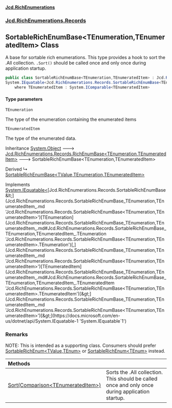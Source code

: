 #### [Jcd.RichEnumerations](index.md 'index')

### [Jcd.RichEnumerations.Records](Jcd.RichEnumerations.Records.md 'Jcd.RichEnumerations.Records')

## SortableRichEnumBase<TEnumeration,TEnumeratedItem> Class

A base for sortable rich enumerations. This type provides a hook to sort the .All collection.
`.Sort()` should be called once and only once during application startup.

```csharp
public class SortableRichEnumBase<TEnumeration,TEnumeratedItem> : Jcd.RichEnumerations.Records.RichEnumBase<TEnumeration, TEnumeratedItem>,
System.IEquatable<Jcd.RichEnumerations.Records.SortableRichEnumBase<TEnumeration, TEnumeratedItem>>
    where TEnumeratedItem : System.IComparable<TEnumeratedItem>
```

#### Type parameters

<a name='Jcd.RichEnumerations.Records.SortableRichEnumBase_TEnumeration,TEnumeratedItem_.TEnumeration'></a>

`TEnumeration`

The type of the enumeration containing the enumerated items

<a name='Jcd.RichEnumerations.Records.SortableRichEnumBase_TEnumeration,TEnumeratedItem_.TEnumeratedItem'></a>

`TEnumeratedItem`

The type of the enumerated data.

Inheritance [System.Object](https://docs.microsoft.com/en-us/dotnet/api/System.Object 'System.Object') &#129106; [Jcd.RichEnumerations.Records.RichEnumBase&lt;](Jcd.RichEnumerations.Records.RichEnumBase_TEnumeration,TEnumeratedItem_.md 'Jcd.RichEnumerations.Records.RichEnumBase<TEnumeration,TEnumeratedItem>')[TEnumeration](Jcd.RichEnumerations.Records.SortableRichEnumBase_TEnumeration,TEnumeratedItem_.md#Jcd.RichEnumerations.Records.SortableRichEnumBase_TEnumeration,TEnumeratedItem_.TEnumeration 'Jcd.RichEnumerations.Records.SortableRichEnumBase<TEnumeration,TEnumeratedItem>.TEnumeration')[,](Jcd.RichEnumerations.Records.RichEnumBase_TEnumeration,TEnumeratedItem_.md 'Jcd.RichEnumerations.Records.RichEnumBase<TEnumeration,TEnumeratedItem>')[TEnumeratedItem](Jcd.RichEnumerations.Records.SortableRichEnumBase_TEnumeration,TEnumeratedItem_.md#Jcd.RichEnumerations.Records.SortableRichEnumBase_TEnumeration,TEnumeratedItem_.TEnumeratedItem 'Jcd.RichEnumerations.Records.SortableRichEnumBase<TEnumeration,TEnumeratedItem>.TEnumeratedItem')[&gt;](Jcd.RichEnumerations.Records.RichEnumBase_TEnumeration,TEnumeratedItem_.md 'Jcd.RichEnumerations.Records.RichEnumBase<TEnumeration,TEnumeratedItem>') &#129106; SortableRichEnumBase<TEnumeration,TEnumeratedItem>

Derived
&#8627; [SortableRichEnumBase&lt;TValue,TEnumeration,TEnumeratedItem&gt;](Jcd.RichEnumerations.Records.SortableRichEnumBase_TValue,TEnumeration,TEnumeratedItem_.md 'Jcd.RichEnumerations.Records.SortableRichEnumBase<TValue,TEnumeration,TEnumeratedItem>')

Implements [System.IEquatable&lt;](https://docs.microsoft.com/en-us/dotnet/api/System.IEquatable-1 'System.IEquatable`1')[Jcd.RichEnumerations.Records.SortableRichEnumBase&lt;](Jcd.RichEnumerations.Records.SortableRichEnumBase_TEnumeration,TEnumeratedItem_.md 'Jcd.RichEnumerations.Records.SortableRichEnumBase<TEnumeration,TEnumeratedItem>')[TEnumeration](Jcd.RichEnumerations.Records.SortableRichEnumBase_TEnumeration,TEnumeratedItem_.md#Jcd.RichEnumerations.Records.SortableRichEnumBase_TEnumeration,TEnumeratedItem_.TEnumeration 'Jcd.RichEnumerations.Records.SortableRichEnumBase<TEnumeration,TEnumeratedItem>.TEnumeration')[,](Jcd.RichEnumerations.Records.SortableRichEnumBase_TEnumeration,TEnumeratedItem_.md 'Jcd.RichEnumerations.Records.SortableRichEnumBase<TEnumeration,TEnumeratedItem>')[TEnumeratedItem](Jcd.RichEnumerations.Records.SortableRichEnumBase_TEnumeration,TEnumeratedItem_.md#Jcd.RichEnumerations.Records.SortableRichEnumBase_TEnumeration,TEnumeratedItem_.TEnumeratedItem 'Jcd.RichEnumerations.Records.SortableRichEnumBase<TEnumeration,TEnumeratedItem>.TEnumeratedItem')[&gt;](Jcd.RichEnumerations.Records.SortableRichEnumBase_TEnumeration,TEnumeratedItem_.md 'Jcd.RichEnumerations.Records.SortableRichEnumBase<TEnumeration,TEnumeratedItem>')[&gt;](https://docs.microsoft.com/en-us/dotnet/api/System.IEquatable-1 'System.IEquatable`1')

### Remarks

NOTE: This is intended as a supporting class. Consumers should prefer [SortableRichEnum&lt;TValue,TEnum&gt;](Jcd.RichEnumerations.Records.SortableRichEnum_TValue,TEnum_.md 'Jcd.RichEnumerations.Records.SortableRichEnum<TValue,TEnum>')
or [SortableRichEnum&lt;TEnum&gt;](Jcd.RichEnumerations.Records.SortableRichEnum_TEnum_.md 'Jcd.RichEnumerations.Records.SortableRichEnum<TEnum>') instead.

| Methods                                                                                                                                                                                                                                                                                           |                                                                                                 |
|:--------------------------------------------------------------------------------------------------------------------------------------------------------------------------------------------------------------------------------------------------------------------------------------------------|:------------------------------------------------------------------------------------------------|
| [Sort(Comparison&lt;TEnumeratedItem&gt;)](Jcd.RichEnumerations.Records.SortableRichEnumBase_TEnumeration,TEnumeratedItem_.Sort(System.Comparison_TEnumeratedItem_).md 'Jcd.RichEnumerations.Records.SortableRichEnumBase<TEnumeration,TEnumeratedItem>.Sort(System.Comparison<TEnumeratedItem>)') | Sorts the .All collection. This should be called once and only once during application startup. |
